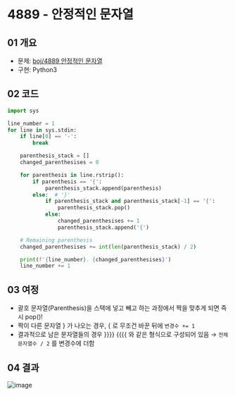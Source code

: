 # 4889 - 안정적인 문자열

## 01 개요
- 문제: [boj/4889 안정적인 문자열](https://www.acmicpc.net/problem/4889)
- 구현: Python3

## 02 코드
```python
import sys

line_number = 1
for line in sys.stdin:
    if line[0] == '-':
        break

    parenthesis_stack = []
    changed_parenthesises = 0

    for parenthesis in line.rstrip():
        if parenthesis == '{':
            parenthesis_stack.append(parenthesis)
        else:  # '}'
            if parenthesis_stack and parenthesis_stack[-1] == '{':
                parenthesis_stack.pop()
            else:
                changed_parenthesises += 1
                parenthesis_stack.append('{')

    # Remaining parenthesis
    changed_parenthesises += int(len(parenthesis_stack) / 2)

    print(f'{line_number}. {changed_parenthesises}')
    line_number += 1
```

## 03 여정
- 괄호 문자열(Parenthesis)을 스택에 넣고 빼고 하는 과정에서 짝을 맞추게 되면 즉시 pop()!
- 짝이 다른 문자열 } 가 나오는 경우, { 로 무조건 바꾼 뒤에 `변경수 += 1`
- 결과적으로 남은 문자열들의 경우  }}}} {{{{ 와 같은 형식으로 구성되어 있음 → `전체 문자열수 / 2` 를 변경수에 더함

## 04 결과
![image](https://user-images.githubusercontent.com/5201073/88025890-fa567580-cb6f-11ea-831f-6e2bb9636492.png)

